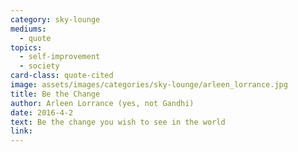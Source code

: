 ```yaml
---
category: sky-lounge
mediums:
  - quote
topics:
  - self-improvement
  - society
card-class: quote-cited
image: assets/images/categories/sky-lounge/arleen_lorrance.jpg
title: Be the Change
author: Arleen Lorrance (yes, not Gandhi)
date: 2016-4-2
text: Be the change you wish to see in the world
link:
---
```

